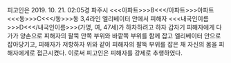 피고인은 2019. 10. 21. 02:05경 파주시 <<<아파트>>>B<<</아파트>>>아파트 <<<동>>>C<<</동>>>동 3,4라인 엘리베이터 안에서 피해자 <<<내국인이름>>>D<<</내국인이름>>>(가명, 여, 47세)가 하차하려고 하자 갑자기 피해자에게 다가가 양손으로 피해자의 팔뚝 안쪽 부위와 바깥쪽 부위를 함께 잡고 엘리베이터 안으로 잡아당기고, 피해자가 저항하자 위와 같이 피해자의 팔뚝 부위를 잡은 채 자신의 몸을 피해자에게로 접근시켰다.
이로써 피고인은 피해자를 강제로 추행하였다.